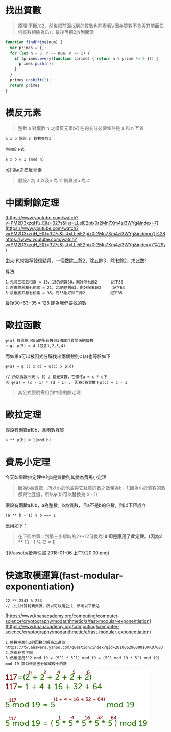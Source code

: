 # 找出質數

> 原理:不斷加2，然後把前面找到的質數也除看看\\(因為質數不會與其前面任何質數相除為0\\)，最後再把2放到開頭

```js
function findPrime(num) {
  var primes = [];
  for (let n = 3; n <= num; n += 2) {
    if (primes.every(function (prime) { return n % prime != 0 })) {
      primes.push(n);
    }
  }
  primes.unshift(2);
  return primes
}
```

# 模反元素

> 整數 a 對模數 n 之模反元素b存在的充分必要條件是 a 和 n 互質

```
a x b 除與 n 餘數等於1

等同於下式

a x b ≡ 1 (mod n)
```

b即為a之模反元素

> 假設a 為 3 以及n 為 11 則算出b 為 4

# 中國剩餘定理

[https://www.youtube.com/watch?v=PM2D3xzqH\\_E&t=327s&list=LLeiE2pix0r2Mn7Xm4zi3WYg&index=7](https://www.youtube.com/watch?v=PM2D3xzqH_E&t=327s&list=LLeiE2pix0r2Mn7Xm4zi3WYg&index=7]%28https://www.youtube.com/watch?v=PM2D3xzqH_E&t=327s&list=LLeiE2pix0r2Mn7Xm4zi3WYg&index=7%29\)

由來:也常被稱韓信點兵，一個數除三餘2，除五餘3，除七餘2，求此數?

算法:

```
1.先將三和五相乘 = 15，15的倍數30，剛好除七餘2      記下30
2.再來將三和七相乘 = 21，21的倍數63，剛好除五餘3     記下63
3.最後將五和七相乘 = 35，而35剛好除三餘2           記下35
```

最後30+63+35 = 128 即為我們要找的數

# 歐拉函數

```
φ(a) 意思為小於a的所有數與a構成互質關係的個數
e.g. φ(5) = 4 (包含1,2,3,4)
```

而如果a可以被因式分解找出兩個數則φ\(a\)也等於如下

```
φ(a) = φ (c x d) = φ(c) x φ(d) 

// 所以假設今天 c 和 d 都是質數，在條件a = c * d下
則 φ(a) = (c - 1) * (d - 1) ， 因為c為質數下φ(c) = c - 1
```

> 其公式證明需用到中國剩餘定理

# 歐拉定理

假設有兩數a和b，且兩數互質

```
a ** φ(b) ≡ 1(mod b)
```

# 費馬小定理

今天如果歐拉定理中的b是質數則其變為費馬小定理

> 因為b為質數，所以小於他並與它互質的數之數量為b - 1\(因為小於質數的數都與他互值，所以φ\(b\)可以替換為 b - 1\)

假設有兩數a和b，a為整數，b為質數，且a不是b的倍數，則以下恆成立

```
(a ** b - 1) % b === 1
```

應用如下：

> 在下圖中第二到第三步驟時的2\*\*12可換為1**8 即是應用了此定理。\(因為2 \*\*** 13 - 1 % 13 = 1\)

![](/assets/螢幕快照 2018-01-06 上午9.20.00.png)

# 快速取模運算\(fast-modular-exponentiation\)

```
22 ** 2343 % 233
// 上式計算耗費資源，所以可以用公式，參考以下網站
```

[https://www.khanacademy.org/computing/computer-science/cryptography/modarithmetic/a/fast-modular-exponentiation](https://www.khanacademy.org/computing/computer-science/cryptography/modarithmetic/a/fast-modular-exponentiation)

```
1.將數字進行2的因數分解為二進位：https://tw.answers.yahoo.com/question/index?qid=20100629000010KK07683
2.然後參考下圖
3.然後運用5^2 mod 19 = (5^1 * 5^1) mod 19 = (5^1 mod 19 * 5^1 mod 19) mod 19 類似做法去分解成較小的數
```

![](/assets/85b4660da7c4e4f1e1662686a9771a51b2cf4d08ww.jpg)

